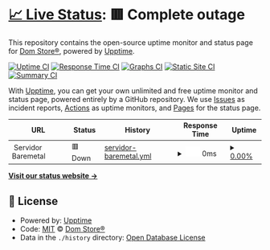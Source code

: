 # [📈 Live Status](https://status.exitnetwork.dev): <!--live status--> **🟥 Complete outage**

This repository contains the open-source uptime monitor and status page for [Dom Store®](https://discord.gg/tBsK5QbpgG), powered by [Upptime](https://github.com/upptime/upptime).

[![Uptime CI](https://github.com/Dom-Store/status/workflows/Uptime%20CI/badge.svg)](https://github.com/Dom-Store/status/actions?query=workflow%3A%22Uptime+CI%22)
[![Response Time CI](https://github.com/Dom-Store/status/workflows/Response%20Time%20CI/badge.svg)](https://github.com/Dom-Store/status/actions?query=workflow%3A%22Response+Time+CI%22)
[![Graphs CI](https://github.com/Dom-Store/status/workflows/Graphs%20CI/badge.svg)](https://github.com/Dom-Store/status/actions?query=workflow%3A%22Graphs+CI%22)
[![Static Site CI](https://github.com/Dom-Store/status/workflows/Static%20Site%20CI/badge.svg)](https://github.com/Dom-Store/status/actions?query=workflow%3A%22Static+Site+CI%22)
[![Summary CI](https://github.com/Dom-Store/status/workflows/Summary%20CI/badge.svg)](https://github.com/Dom-Store/status/actions?query=workflow%3A%22Summary+CI%22)

With [Upptime](https://upptime.js.org), you can get your own unlimited and free uptime monitor and status page, powered entirely by a GitHub repository. We use [Issues](https://github.com/Dom-Store/status/issues) as incident reports, [Actions](https://github.com/Dom-Store/status/actions) as uptime monitors, and [Pages](https://status.exitnetwork.dev) for the status page.

<!--start: status pages-->
<!-- This summary is generated by Upptime (https://github.com/upptime/upptime) -->
<!-- Do not edit this manually, your changes will be overwritten -->
<!-- prettier-ignore -->
| URL | Status | History | Response Time | Uptime |
| --- | ------ | ------- | ------------- | ------ |
| <img alt="" src="https://icons.duckduckgo.com/ip3/null.ico" height="13"> Servidor Baremetal | 🟥 Down | [servidor-baremetal.yml](https://github.com/Dom-Store/status/commits/HEAD/history/servidor-baremetal.yml) | <details><summary><img alt="Response time graph" src="./graphs/servidor-baremetal/response-time-week.png" height="20"> 0ms</summary><br><a href="https://status.exitnetwork.dev/history/servidor-baremetal"><img alt="Response time 1771" src="https://img.shields.io/endpoint?url=https%3A%2F%2Fraw.githubusercontent.com%2FDom-Store%2Fstatus%2FHEAD%2Fapi%2Fservidor-baremetal%2Fresponse-time.json"></a><br><a href="https://status.exitnetwork.dev/history/servidor-baremetal"><img alt="24-hour response time 0" src="https://img.shields.io/endpoint?url=https%3A%2F%2Fraw.githubusercontent.com%2FDom-Store%2Fstatus%2FHEAD%2Fapi%2Fservidor-baremetal%2Fresponse-time-day.json"></a><br><a href="https://status.exitnetwork.dev/history/servidor-baremetal"><img alt="7-day response time 0" src="https://img.shields.io/endpoint?url=https%3A%2F%2Fraw.githubusercontent.com%2FDom-Store%2Fstatus%2FHEAD%2Fapi%2Fservidor-baremetal%2Fresponse-time-week.json"></a><br><a href="https://status.exitnetwork.dev/history/servidor-baremetal"><img alt="30-day response time 0" src="https://img.shields.io/endpoint?url=https%3A%2F%2Fraw.githubusercontent.com%2FDom-Store%2Fstatus%2FHEAD%2Fapi%2Fservidor-baremetal%2Fresponse-time-month.json"></a><br><a href="https://status.exitnetwork.dev/history/servidor-baremetal"><img alt="1-year response time 2923" src="https://img.shields.io/endpoint?url=https%3A%2F%2Fraw.githubusercontent.com%2FDom-Store%2Fstatus%2FHEAD%2Fapi%2Fservidor-baremetal%2Fresponse-time-year.json"></a></details> | <details><summary><a href="https://status.exitnetwork.dev/history/servidor-baremetal">0.00%</a></summary><a href="https://status.exitnetwork.dev/history/servidor-baremetal"><img alt="All-time uptime 61.10%" src="https://img.shields.io/endpoint?url=https%3A%2F%2Fraw.githubusercontent.com%2FDom-Store%2Fstatus%2FHEAD%2Fapi%2Fservidor-baremetal%2Fuptime.json"></a><br><a href="https://status.exitnetwork.dev/history/servidor-baremetal"><img alt="24-hour uptime 0.00%" src="https://img.shields.io/endpoint?url=https%3A%2F%2Fraw.githubusercontent.com%2FDom-Store%2Fstatus%2FHEAD%2Fapi%2Fservidor-baremetal%2Fuptime-day.json"></a><br><a href="https://status.exitnetwork.dev/history/servidor-baremetal"><img alt="7-day uptime 0.00%" src="https://img.shields.io/endpoint?url=https%3A%2F%2Fraw.githubusercontent.com%2FDom-Store%2Fstatus%2FHEAD%2Fapi%2Fservidor-baremetal%2Fuptime-week.json"></a><br><a href="https://status.exitnetwork.dev/history/servidor-baremetal"><img alt="30-day uptime 0.00%" src="https://img.shields.io/endpoint?url=https%3A%2F%2Fraw.githubusercontent.com%2FDom-Store%2Fstatus%2FHEAD%2Fapi%2Fservidor-baremetal%2Fuptime-month.json"></a><br><a href="https://status.exitnetwork.dev/history/servidor-baremetal"><img alt="1-year uptime 34.36%" src="https://img.shields.io/endpoint?url=https%3A%2F%2Fraw.githubusercontent.com%2FDom-Store%2Fstatus%2FHEAD%2Fapi%2Fservidor-baremetal%2Fuptime-year.json"></a></details>

<!--end: status pages-->

[**Visit our status website →**](https://status.exitnetwork.dev)

## 📄 License

- Powered by: [Upptime](https://github.com/upptime/upptime)
- Code: [MIT](./LICENSE) © [Dom Store®](https://discord.gg/tBsK5QbpgG)
- Data in the `./history` directory: [Open Database License](https://opendatacommons.org/licenses/odbl/1-0/)
